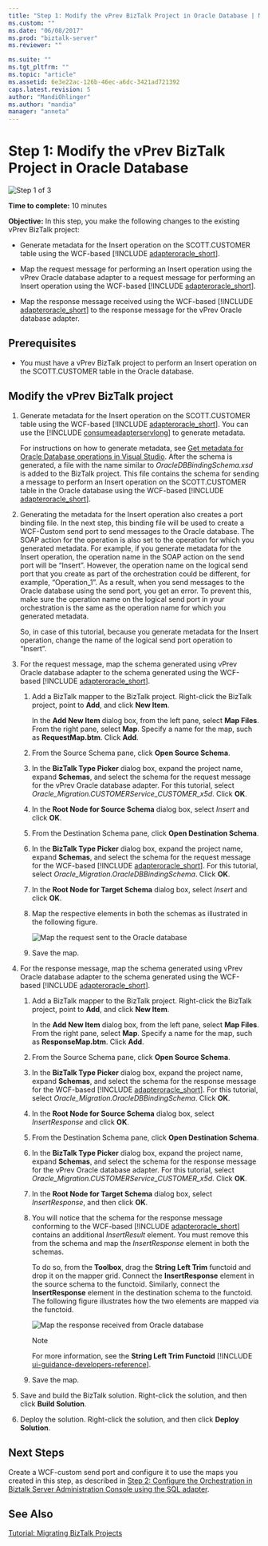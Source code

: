 ```yaml
---
title: "Step 1: Modify the vPrev BizTalk Project in Oracle Database | Microsoft Docs"
ms.custom: ""
ms.date: "06/08/2017"
ms.prod: "biztalk-server"
ms.reviewer: ""

ms.suite: ""
ms.tgt_pltfrm: ""
ms.topic: "article"
ms.assetid: 6e3e22ac-126b-46ec-a6dc-3421ad721392
caps.latest.revision: 5
author: "MandiOhlinger"
ms.author: "mandia"
manager: "anneta"
---
```

# Step 1: Modify the vPrev BizTalk Project in Oracle Database
![Step 1 of 3](../../adapters-and-accelerators/adapter-oracle-database/media/step-1of3.gif "Step_1of3")  
  
 **Time to complete:** 10 minutes  
  
 **Objective:** In this step, you make the following changes to the existing vPrev BizTalk project:  
  
- Generate metadata for the Insert operation on the SCOTT.CUSTOMER table using the WCF-based [!INCLUDE [adapteroracle_short](../../includes/adapteroracle-short-md.md)].  
  
- Map the request message for performing an Insert operation using the vPrev Oracle database adapter to a request message for performing an Insert operation using the WCF-based [!INCLUDE [adapteroracle_short](../../includes/adapteroracle-short-md.md)].  
  
- Map the response message received using the WCF-based [!INCLUDE [adapteroracle_short](../../includes/adapteroracle-short-md.md)] to the response message for the vPrev Oracle database adapter.  
  
## Prerequisites  
  
-   You must have a vPrev BizTalk project to perform an Insert operation on the SCOTT.CUSTOMER table in the Oracle database.  
  
## Modify the vPrev BizTalk project  
  
1. Generate metadata for the Insert operation on the SCOTT.CUSTOMER table using the WCF-based [!INCLUDE [adapteroracle_short](../../includes/adapteroracle-short-md.md)]. You can use the [!INCLUDE [consumeadapterservlong](../../includes/consumeadapterservlong-md.md)] to generate metadata.  
  
    For instructions on how to generate metadata, see [Get metadata for Oracle Database operations in Visual Studio](../../adapters-and-accelerators/adapter-oracle-database/get-metadata-for-oracle-database-operations-in-visual-studio.md). After the schema is generated, a file with the name similar to <em>OracleDBBindingSchema.xsd</em> is added to the BizTalk project. This file contains the schema for sending a message to perform an Insert operation on the SCOTT.CUSTOMER table in the Oracle database using the WCF-based [!INCLUDE [adapteroracle_short](../../includes/adapteroracle-short-md.md)].  
  
2. Generating the metadata for the Insert operation also creates a port binding file. In the next step, this binding file will be used to create a WCF-Custom send port to send messages to the Oracle database. The SOAP action for the operation is also set to the operation for which you generated metadata. For example, if you generate metadata for the Insert operation, the operation name in the SOAP action on the send port will be “Insert”. However, the operation name on the logical send port that you create as part of the orchestration could be different, for example, “Operation_1”. As a result, when you send messages to the Oracle database using the send port, you get an error. To prevent this, make sure the operation name on the logical send port in your orchestration is the same as the operation name for which you generated metadata.  
  
    So, in case of this tutorial, because you generate metadata for the Insert operation, change the name of the logical send port operation to “Insert”.  
  
3. For the request message, map the schema generated using vPrev Oracle database adapter to the schema generated using the WCF-based [!INCLUDE [adapteroracle_short](../../includes/adapteroracle-short-md.md)].  
  
   1. Add a BizTalk mapper to the BizTalk project. Right-click the BizTalk project, point to **Add**, and click **New Item**.  
  
       In the **Add New Item** dialog box, from the left pane, select **Map Files**. From the right pane, select **Map**. Specify a name for the map, such as **RequestMap.btm**. Click **Add**.  
  
   2. From the Source Schema pane, click **Open Source Schema**.  
  
   3. In the **BizTalk Type Picker** dialog box, expand the project name, expand **Schemas**, and select the schema for the request message for the vPrev Oracle database adapter. For this tutorial, select *Oracle_Migration.CUSTOMERService_CUSTOMER_x5d*. Click **OK**.  
  
   4. In the **Root Node for Source Schema** dialog box, select *Insert* and click **OK**.  
  
   5. From the Destination Schema pane, click **Open Destination Schema**.  
  
   6. In the <strong>BizTalk Type Picker</strong> dialog box, expand the project name, expand <strong>Schemas</strong>, and select the schema for the request message for the WCF-based [!INCLUDE [adapteroracle_short](../../includes/adapteroracle-short-md.md)]. For this tutorial, select <em>Oracle_Migration.OracleDBBindingSchema</em>. Click <strong>OK</strong>.  
  
   7. In the **Root Node for Target Schema** dialog box, select *Insert* and click **OK**.  
  
   8. Map the respective elements in both the schemas as illustrated in the following figure.  
  
       ![Map the request sent to the Oracle database](../../adapters-and-accelerators/adapter-oracle-database/media/4cb59338-40d1-4eb1-bd89-b5a3183959e1.gif "4cb59338-40d1-4eb1-bd89-b5a3183959e1")  
  
   9. Save the map.  
  
4. For the response message, map the schema generated using vPrev Oracle database adapter to the schema generated using the WCF-based [!INCLUDE [adapteroracle_short](../../includes/adapteroracle-short-md.md)].  
  
   1. Add a BizTalk mapper to the BizTalk project. Right-click the BizTalk project, point to **Add**, and click **New Item**.  
  
       In the **Add New Item** dialog box, from the left pane, select **Map Files**. From the right pane, select **Map**. Specify a name for the map, such as **ResponseMap.btm**. Click **Add**.  
  
   2. From the Source Schema pane, click **Open Source Schema**.  
  
   3. In the <strong>BizTalk Type Picker</strong> dialog box, expand the project name, expand <strong>Schemas</strong>, and select the schema for the response message for the WCF-based [!INCLUDE [adapteroracle_short](../../includes/adapteroracle-short-md.md)]. For this tutorial, select <em>Oracle_Migration.OracleDBBindingSchema</em>. Click <strong>OK</strong>.  
  
   4. In the **Root Node for Source Schema** dialog box, select *InsertResponse* and click **OK**.  
  
   5. From the Destination Schema pane, click **Open Destination Schema**.  
  
   6. In the **BizTalk Type Picker** dialog box, expand the project name, expand **Schemas**, and select the schema for the response message for the vPrev Oracle database adapter. For this tutorial, select *Oracle_Migration.CUSTOMERService_CUSTOMER_x5d*. Click **OK**.  
  
   7. In the **Root Node for Target Schema** dialog box, select *InsertResponse*, and then click **OK**.  
  
   8. You will notice that the schema for the response message conforming to the WCF-based [!INCLUDE [adapteroracle_short](../../includes/adapteroracle-short-md.md)] contains an additional <em>InsertResult</em> element. You must remove this from the schema and map the <em>InsertResponse</em> element in both the schemas.  
  
       To do so, from the **Toolbox**, drag the **String Left Trim** functoid and drop it on the mapper grid. Connect the **InsertResponse** element in the source schema to the functoid. Similarly, connect the **InsertResponse** element in the destination schema to the functoid. The following figure illustrates how the two elements are mapped via the functoid.  
  
       ![Map the response received from Oracle database](../../adapters-and-accelerators/adapter-oracle-database/media/7fe18f5b-100f-4fe2-ac92-c111629d7fe9.gif "7fe18f5b-100f-4fe2-ac92-c111629d7fe9")  
  
      > [!NOTE]
      >  For more information, see the <strong>String Left Trim Functoid</strong> [!INCLUDE [ui-guidance-developers-reference](../../includes/ui-guidance-developers-reference.md)].
  
   9. Save the map.  
  
5. Save and build the BizTalk solution. Right-click the solution, and then click **Build Solution**.  
  
6. Deploy the solution. Right-click the solution, and then click **Deploy Solution**.  
  
## Next Steps  
 Create a WCF-custom send port and configure it to use the maps you created in this step, as described in [Step 2: Configure the Orchestration in Biztalk Server Administration Console using the SQL adapter](../../adapters-and-accelerators/adapter-sql/step-2-configure-the-orchestration-to-use-the-sql-adapter-in-biztalk-server.md).  
  
## See Also  
 [Tutorial: Migrating BizTalk Projects](https://msdn.microsoft.com/library/dd788186(v=bts.80).aspx)